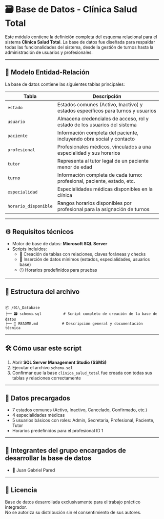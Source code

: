 # 🗃️ Base de Datos - Clínica Salud Total

Este módulo contiene la definición completa del esquema relacional para el sistema **Clínica Salud Total**. La base de datos fue diseñada para respaldar todas las funcionalidades del sistema, desde la gestión de turnos hasta la administración de usuarios y profesionales.

---

## 🧱 Modelo Entidad-Relación

La base de datos contiene las siguientes tablas principales:

| Tabla              | Descripción                                                                 |
|-------------------|-----------------------------------------------------------------------------|
| `estado`           | Estados comunes (Activo, Inactivo) y estados específicos para turnos y usuarios |
| `usuario`          | Almacena credenciales de acceso, rol y estado de los usuarios del sistema |
| `paciente`         | Información completa del paciente, incluyendo obra social y contacto       |
| `profesional`      | Profesionales médicos, vinculados a una especialidad y sus horarios        |
| `tutor`            | Representa al tutor legal de un paciente menor de edad                     |
| `turno`            | Información completa de cada turno: profesional, paciente, estado, etc.    |
| `especialidad`     | Especialidades médicas disponibles en la clínica                           |
| `horario_disponible` | Rangos horarios disponibles por profesional para la asignación de turnos |

---

## ⚙️ Requisitos técnicos

- Motor de base de datos: **Microsoft SQL Server**
- Scripts incluidos:
  - 🧱 Creación de tablas con relaciones, claves foráneas y checks
  - 📌 Inserción de datos mínimos (estados, especialidades, usuarios base)
  - 🕒 Horarios predefinidos para pruebas

---

## 🧾 Estructura del archivo

```

📦 /01\_Database
├── 🗃️ schema.sql          # Script completo de creación de la base de datos
├── 📄 README.md           # Descripción general y documentación técnica

```

---

## 🛠️ Cómo usar este script

1. Abrir **SQL Server Management Studio (SSMS)**
2. Ejecutar el archivo `schema.sql`
3. Confirmar que la base `clinica_salud_total` fue creada con todas sus tablas y relaciones correctamente

---

## 🧪 Datos precargados

- 7 estados comunes (Activo, Inactivo, Cancelado, Confirmado, etc.)
- 4 especialidades médicas
- 5 usuarios básicos con roles: Admin, Secretaria, Profesional, Paciente, Tutor
- Horarios predefinidos para el profesional ID 1

---

## 👥 Integrantes del grupo encargados de desarrollar la base de datos

- 👨 Juan Gabriel Pared

---

## 📄 Licencia

Base de datos desarrollada exclusivamente para el trabajo práctico integrador.  
No se autoriza su distribución sin el consentimiento de sus autores.

```
